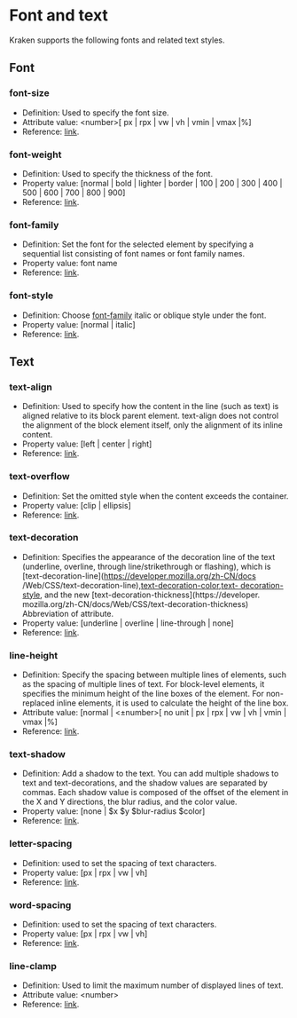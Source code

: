 # Font and text

Kraken supports the following fonts and related text styles.

## Font

### font-size

- Definition: Used to specify the font size.
- Attribute value: \<number>[ px | rpx | vw | vh | vmin | vmax |%]
- Reference: [link](https://developer.mozilla.org/zh-CN/docs/Web/CSS/font-size).

### font-weight

- Definition: Used to specify the thickness of the font.
- Property value: [normal | bold | lighter | border | 100 | 200 | 300 | 400 | 500 | 600 | 700 | 800 | 900]
- Reference: [link](https://developer.mozilla.org/zh-CN/docs/Web/CSS/font-weight).

### font-family

- Definition: Set the font for the selected element by specifying a sequential list consisting of font names or font family names.
- Property value: font name
- Reference: [link](https://developer.mozilla.org/zh-CN/docs/Web/CSS/font-family).

### font-style

- Definition: Choose [font-family](https://developer.mozilla.org/zh-CN/docs/Web/CSS/font-family) italic or oblique style under the font.
- Property value: [normal | italic]
- Reference: [link](https://developer.mozilla.org/zh-CN/docs/Web/CSS/font-style).

## Text

### text-align

- Definition: Used to specify how the content in the line (such as text) is aligned relative to its block parent element. text-align does not control the alignment of the block element itself, only the alignment of its inline content.
- Property value: [left | center | right]
- Reference: [link](https://developer.mozilla.org/zh-CN/docs/Web/CSS/text-align).

### text-overflow

- Definition: Set the omitted style when the content exceeds the container.
- Property value: [clip | ellipsis]
- Reference: [link](https://developer.mozilla.org/zh-CN/docs/Web/CSS/text-overflow).

### text-decoration

- Definition: Specifies the appearance of the decoration line of the text (underline, overline, through line/strikethrough or flashing), which is [text-decoration-line](https://developer.mozilla.org/zh-CN/docs /Web/CSS/text-decoration-line),[text-decoration-color](https://developer.mozilla.org/zh-CN/docs/Web/CSS/text-decoration-color),[text- decoration-style](https://developer.mozilla.org/zh-CN/docs/Web/CSS/text-decoration-style), and the new [text-decoration-thickness](https://developer. mozilla.org/zh-CN/docs/Web/CSS/text-decoration-thickness) Abbreviation of attribute.
- Property value: [underline | overline | line-through | none]
- Reference: [link](https://developer.mozilla.org/zh-CN/docs/Web/CSS/text-decoration).

### line-height

- Definition: Specify the spacing between multiple lines of elements, such as the spacing of multiple lines of text. For block-level elements, it specifies the minimum height of the line boxes of the element. For non-replaced inline elements, it is used to calculate the height of the line box.
- Attribute value: [normal | <±number>[ no unit | px | rpx | vw | vh | vmin | vmax |%]
- Reference: [link](https://developer.mozilla.org/zh-CN/docs/Web/CSS/line-height).

### text-shadow

- Definition: Add a shadow to the text. You can add multiple shadows to text and text-decorations, and the shadow values ​​are separated by commas. Each shadow value is composed of the offset of the element in the X and Y directions, the blur radius, and the color value.
- Property value: [none | \$x \$y \$blur-radius \$color]
- Reference: [link](https://developer.mozilla.org/zh-CN/docs/Web/CSS/text-shadow).

### letter-spacing

- Definition: used to set the spacing of text characters.
- Property value: [px | rpx | vw | vh]
- Reference: [link](https://developer.mozilla.org/zh-CN/docs/Web/CSS/letter-spacing).

### word-spacing

- Definition: used to set the spacing of text characters.
- Property value: [px | rpx | vw | vh]
- Reference: [link](https://developer.mozilla.org/zh-CN/docs/Web/CSS/word-spacing).

### line-clamp

- Definition: Used to limit the maximum number of displayed lines of text.
- Attribute value: \<number>
- Reference: [link](https://www.w3.org/TR/css-overflow-3/#line-clamp).
